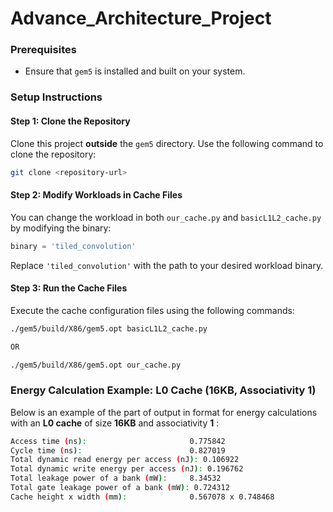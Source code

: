 
# Advance_Architecture_Project

### Prerequisites

* Ensure that `gem5` is installed and built on your system.

### Setup Instructions

#### Step 1: Clone the Repository

Clone this project **outside** the `gem5` directory. Use the following command to clone the repository:

```bash
git clone <repository-url>
```

#### Step 2: Modify Workloads in Cache Files

You can change the workload in both `our_cache.py` and `basicL1L2_cache.py` by modifying the binary:

```python
binary = 'tiled_convolution'
```

Replace `'tiled_convolution'` with the path to your desired workload binary.

#### Step 3: Run the Cache Files

Execute the cache configuration files using the following commands:

```bash
./gem5/build/X86/gem5.opt basicL1L2_cache.py

OR

./gem5/build/X86/gem5.opt our_cache.py
```



### Energy Calculation Example: L0 Cache (16KB, Associativity 1)

Below is an example of the part of output in format for energy calculations with an **L0 cache** of size **16KB** and associativity  **1** :

```bash
Access time (ns):                       0.775842
Cycle time (ns):                        0.827019
Total dynamic read energy per access (nJ): 0.106922
Total dynamic write energy per access (nJ): 0.196762
Total leakage power of a bank (mW):     8.34532
Total gate leakage power of a bank (mW): 0.724312
Cache height x width (mm):              0.567078 x 0.748468
```
